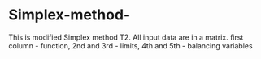 # Simplex-method-
This is modified Simplex method T2. All input data are in a matrix.
first column - function, 2nd and 3rd - limits, 4th and 5th - balancing variables
